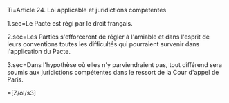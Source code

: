 Ti=Article 24.   Loi applicable et juridictions compétentes


1.sec=Le Pacte est régi par le droit français.


2.sec=Les Parties s'efforceront de régler à l'amiable et dans l'esprit de leurs conventions toutes les difficultés qui pourraient survenir dans l'application du Pacte.


3.sec=Dans l'hypothèse où elles n'y parviendraient pas, tout différend sera soumis aux juridictions compétentes dans le ressort de la Cour d'appel de Paris.


=[Z/ol/s3]